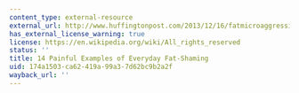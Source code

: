 ```yaml
---
content_type: external-resource
external_url: http://www.huffingtonpost.com/2013/12/16/fatmicroaggressions-fat-shaming-tweets_n_4453060.html?ref=topbar
has_external_license_warning: true
license: https://en.wikipedia.org/wiki/All_rights_reserved
status: ''
title: 14 Painful Examples of Everyday Fat-Shaming
uid: 174a1503-ca62-419a-99a3-7d62bc9b2a2f
wayback_url: ''
---
```

